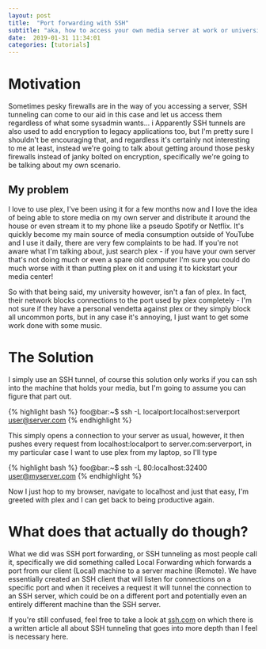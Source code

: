 ```yaml
---
layout: post
title:  "Port forwarding with SSH"
subtitle: "aka, how to access your own media server at work or university"
date:  2019-01-31 11:34:01
categories: [tutorials]
---
```

# Motivation

Sometimes pesky firewalls are in the way of you accessing a server, SSH tunneling can come to our aid in this case and let us access them regardless of what some sysadmin wants...
i
Apparently SSH tunnels are also used to add encryption to legacy applications too, but I'm pretty sure I shouldn't be encouraging that, and regardless it's certainly not interesting to me at least, instead we're going to talk about getting around those pesky firewalls instead of janky bolted on encryption, specifically we're going to be talking about my own scenario.

## My problem

I love to use plex, I've been using it for a few months now and I love the idea of being able to store media on my own server and distribute it around the house or even stream it to my phone like a pseudo Spotify or Netflix. It's quickly become my main source of media consumption outside of YouTube and I use it daily, there are very few complaints to be had. If you're not aware what I'm talking about, just search plex - if you have your own server that's not doing much or even a spare old computer I'm sure you could do much worse with it than putting plex on it and using it to kickstart your media center!

So with that being said, my university however, isn't a fan of plex. In fact, their network blocks connections to the port used by plex completely - I'm not sure if they have a personal vendetta against plex or they simply block all uncommon ports, but in any case it's annoying, I just want to get some work done with some music.

# The Solution

I simply use an SSH tunnel, of course this solution only works if you can ssh into the machine that holds your media, but I'm going to assume you can figure that part out.

{% highlight bash %}
foo@bar:~$ ssh -L localport:localhost:serverport user@server.com
{% endhighlight %}

This simply opens a connection to your server as usual, however, it then pushes every request from localhost:localport to server.com:serverport, in my particular case I want to use plex from my laptop, so I'll type

{% highlight bash %}
foo@bar:~$ ssh -L 80:localhost:32400 user@myserver.com
{% endhighlight %}

Now I just hop to my browser, navigate to localhost and just that easy, I'm greeted with plex and I can get back to being productive again.

# What does that actually do though?

What we did was SSH port forwarding, or SSH tunneling as most people call it, specifically we did something called Local Forwarding which forwards a port from our client (Local) machine to a server machine (Remote). We have essentially created an SSH client that will listen for connections on a specific port and when it receives a request it will tunnel the connection to an SSH server, which could be on a different port and potentially even an entirely different machine than the SSH server.

If you're still confused, feel free to take a look at [ssh.com](https://www.ssh.com/ssh/tunneling/example#sec-What-Is-SSH-Port-Forwarding-aka-SSH-Tunneling) on which there is a written article all about SSH tunneling that goes into more depth than I feel is necessary here.
